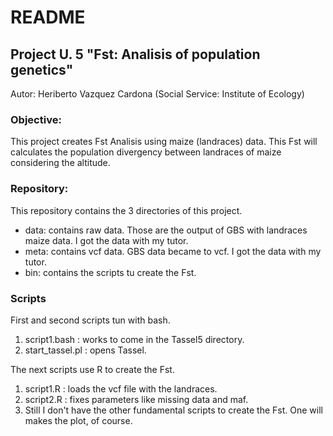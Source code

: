 # **README**

## Project U. 5 "Fst: Analisis of population genetics"

Autor: Heriberto Vazquez Cardona (Social Service: Institute of Ecology)

### Objective:
This project creates Fst Analisis using maize (landraces) data. This Fst will calculates the population divergency 
between landraces of maize considering the altitude. 

### Repository:
This repository contains the 3 directories of this project.
- data: contains raw data. Those are the output of GBS with landraces maize data. I got the data with my tutor.
- meta: contains vcf data. GBS data became to vcf. I got the data with my tutor.
- bin: contains the scripts tu create the Fst.

### Scripts
First and second scripts tun with bash.

1. script1.bash : works to come in the Tassel5 directory.
2. start_tassel.pl : opens Tassel.

The next scripts use R to create the Fst.

1. script1.R : loads the vcf file with the landraces.
2. script2.R : fixes parameters like missing data and maf.
3. Still I don't have the other fundamental scripts to create the Fst. One will makes the plot, of course.


